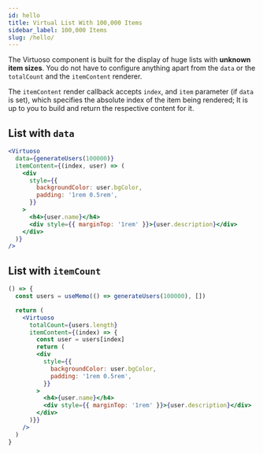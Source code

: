 ```yaml
---
id: hello
title: Virtual List With 100,000 Items
sidebar_label: 100,000 Items
slug: /hello/
---
```


The Virtuoso component is built for the display of huge lists with **unknown item sizes**.
You do not have to configure anything apart from the `data` or the `totalCount` and the `itemContent` renderer.

The `itemContent` render callback accepts `index`, and `item` parameter (if `data` is set),
which specifies the absolute index of the item being rendered;
It is up to you to build and return the respective content for it.

## List with `data`

```jsx live
<Virtuoso
  data={generateUsers(100000)}
  itemContent={(index, user) => (
    <div
      style={{
        backgroundColor: user.bgColor,
        padding: '1rem 0.5rem',
      }}
    >
      <h4>{user.name}</h4>
      <div style={{ marginTop: '1rem' }}>{user.description}</div>
    </div>
  )}
/>
```

## List with `itemCount`

```jsx live
() => {
  const users = useMemo(() => generateUsers(100000), [])

  return (
    <Virtuoso
      totalCount={users.length}
      itemContent={(index) => {
        const user = users[index]
        return (
        <div
          style={{
            backgroundColor: user.bgColor,
            padding: '1rem 0.5rem',
          }}
        >
          <h4>{user.name}</h4>
          <div style={{ marginTop: '1rem' }}>{user.description}</div>
        </div>
      )}}
    />
  )
}
```
